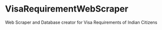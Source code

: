 # VisaRequirementWebScraper
Web Scraper and Database creator for Visa Requirements of Indian Citizens 
